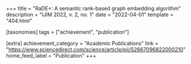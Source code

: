 +++
title = "RaDE+: A semantic rank-based graph embedding algorithm"
description = "IJIM 2022, v. 2, no. 1"
date = "2022-04-01"
template = "404.html"

[taxonomies]
tags = ["achievement", "publication"]

[extra]
achievement_category = "Academic Publications"
link = "https://www.sciencedirect.com/science/article/pii/S2667096822000210"
home_feed_label = "Publication"
+++
